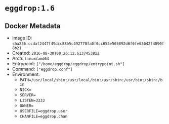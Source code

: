 # `eggdrop:1.6`

## Docker Metadata

- Image ID: `sha256:ccdaf2447f49dcc88b5c492770fa0f0cc655e565892d6f6fe63642f4890f8b21`
- Created: `2016-08-30T00:26:12.613745381Z`
- Arch: `linux`/`amd64`
- Entrypoint: `["/home/eggdrop/eggdrop/entrypoint.sh"]`
- Command: `["eggdrop.conf"]`
- Environment:
  - `PATH=/usr/local/sbin:/usr/local/bin:/usr/sbin:/usr/bin:/sbin:/bin`
  - `NICK=`
  - `SERVER=`
  - `LISTEN=3333`
  - `OWNER=`
  - `USERFILE=eggdrop.user`
  - `CHANFILE=eggdrop.chan`
